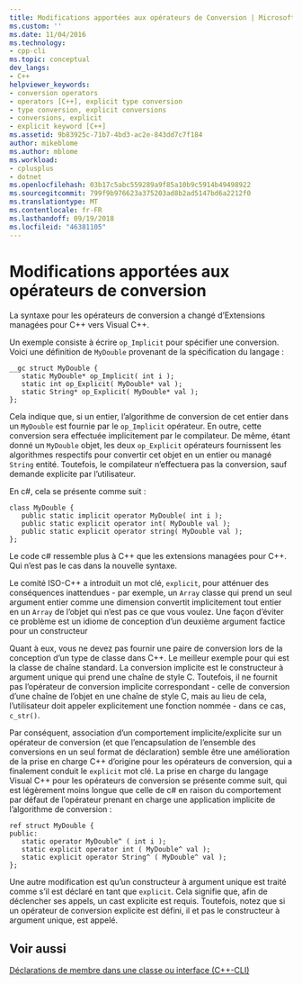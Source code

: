 ```yaml
---
title: Modifications apportées aux opérateurs de Conversion | Microsoft Docs
ms.custom: ''
ms.date: 11/04/2016
ms.technology:
- cpp-cli
ms.topic: conceptual
dev_langs:
- C++
helpviewer_keywords:
- conversion operators
- operators [C++], explicit type conversion
- type conversion, explicit conversions
- conversions, explicit
- explicit keyword [C++]
ms.assetid: 9b83925c-71b7-4bd3-ac2e-843dd7c7f184
author: mikeblome
ms.author: mblome
ms.workload:
- cplusplus
- dotnet
ms.openlocfilehash: 03b17c5abc559289a9f85a10b9c5914b49498922
ms.sourcegitcommit: 799f9b976623a375203ad8b2ad5147bd6a2212f0
ms.translationtype: MT
ms.contentlocale: fr-FR
ms.lasthandoff: 09/19/2018
ms.locfileid: "46381105"
---
```

# <a name="changes-to-conversion-operators"></a>Modifications apportées aux opérateurs de conversion

La syntaxe pour les opérateurs de conversion a changé d’Extensions managées pour C++ vers Visual C++.

Un exemple consiste à écrire `op_Implicit` pour spécifier une conversion. Voici une définition de `MyDouble` provenant de la spécification du langage :

```
__gc struct MyDouble {
   static MyDouble* op_Implicit( int i );
   static int op_Explicit( MyDouble* val );
   static String* op_Explicit( MyDouble* val );
};
```

Cela indique que, si un entier, l’algorithme de conversion de cet entier dans un `MyDouble` est fournie par le `op_Implicit` opérateur. En outre, cette conversion sera effectuée implicitement par le compilateur. De même, étant donné un `MyDouble` objet, les deux `op_Explicit` opérateurs fournissent les algorithmes respectifs pour convertir cet objet en un entier ou managé `String` entité. Toutefois, le compilateur n’effectuera pas la conversion, sauf demande explicite par l’utilisateur.

En c#, cela se présente comme suit :

```
class MyDouble {
   public static implicit operator MyDouble( int i );
   public static explicit operator int( MyDouble val );
   public static explicit operator string( MyDouble val );
};
```

Le code c# ressemble plus à C++ que les extensions managées pour C++. Qui n’est pas le cas dans la nouvelle syntaxe.

Le comité ISO-C++ a introduit un mot clé, `explicit`, pour atténuer des conséquences inattendues - par exemple, un `Array` classe qui prend un seul argument entier comme une dimension convertit implicitement tout entier en un `Array` de l’objet qui n’est pas ce que vous voulez. Une façon d’éviter ce problème est un idiome de conception d’un deuxième argument factice pour un constructeur

Quant à eux, vous ne devez pas fournir une paire de conversion lors de la conception d’un type de classe dans C++. Le meilleur exemple pour qui est la classe de chaîne standard. La conversion implicite est le constructeur à argument unique qui prend une chaîne de style C. Toutefois, il ne fournit pas l’opérateur de conversion implicite correspondant - celle de conversion d’une chaîne de l’objet en une chaîne de style C, mais au lieu de cela, l’utilisateur doit appeler explicitement une fonction nommée - dans ce cas, `c_str()`.

Par conséquent, association d’un comportement implicite/explicite sur un opérateur de conversion (et que l’encapsulation de l’ensemble des conversions en un seul format de déclaration) semble être une amélioration de la prise en charge C++ d’origine pour les opérateurs de conversion, qui a finalement conduit le `explicit` mot clé. La prise en charge du langage Visual C++ pour les opérateurs de conversion se présente comme suit, qui est légèrement moins longue que celle de c# en raison du comportement par défaut de l’opérateur prenant en charge une application implicite de l’algorithme de conversion :

```
ref struct MyDouble {
public:
   static operator MyDouble^ ( int i );
   static explicit operator int ( MyDouble^ val );
   static explicit operator String^ ( MyDouble^ val );
};
```

Une autre modification est qu’un constructeur à argument unique est traité comme s’il est déclaré en tant que `explicit`. Cela signifie que, afin de déclencher ses appels, un cast explicite est requis. Toutefois, notez que si un opérateur de conversion explicite est défini, il et pas le constructeur à argument unique, est appelé.

## <a name="see-also"></a>Voir aussi

[Déclarations de membre dans une classe ou interface (C++-CLI)](../dotnet/member-declarations-within-a-class-or-interface-cpp-cli.md)